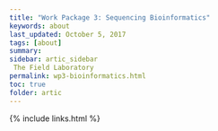 ```yaml
---
title: "Work Package 3: Sequencing Bioinformatics"
keywords: about
last_updated: October 5, 2017
tags: [about]
summary:
sidebar: artic_sidebar
 The Field Laboratory
permalink: wp3-bioinformatics.html
toc: true
folder: artic
---
```


{% include links.html %}
